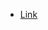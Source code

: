 * [Link](https://rstudio-pubs-static.s3.amazonaws.com/172473_91262a8a4188445a8b5e81d5d31c7731.html)
